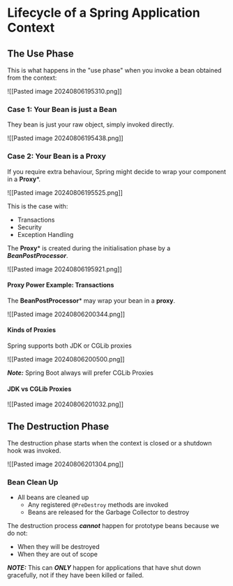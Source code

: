 # Lifecycle of a Spring Application Context

## The Use Phase

This is what happens in the "use phase" when you invoke a bean obtained from the context:

![[Pasted image 20240806195310.png]]

### Case 1: Your Bean is just a Bean

They bean is just your raw object, simply invoked directly.

![[Pasted image 20240806195438.png]]

### Case 2: Your Bean is a Proxy

If you require extra behaviour, Spring might decide to wrap your component in a **Proxy***.

![[Pasted image 20240806195525.png]]

This is the case with:
- Transactions
- Security
- Exception Handling

The **Proxy*** is created during the initialisation phase by a ***BeanPostProcessor***.

![[Pasted image 20240806195921.png]]


#### Proxy Power Example: Transactions

The **BeanPostProcessor*** may wrap your bean in a **proxy**.

![[Pasted image 20240806200344.png]]
#### Kinds of Proxies

Spring supports both JDK or CGLib proxies

![[Pasted image 20240806200500.png]]

***Note:*** Spring Boot always will prefer CGLib Proxies

#### JDK vs CGLib Proxies

![[Pasted image 20240806201032.png]]


## The Destruction Phase

The destruction phase starts when the context is closed or a shutdown hook was invoked.

![[Pasted image 20240806201304.png]]

### Bean Clean Up

- All beans are cleaned up
	- Any registered `@PreDestroy` methods are invoked
	- Beans are released for the Garbage Collector to destroy

The destruction process ***cannot*** happen for prototype beans because we do not:
* When they will be destroyed
* When they are out of scope

***NOTE:*** This can ***ONLY*** happen for applications that have shut down gracefully, not if they have been killed or failed.

